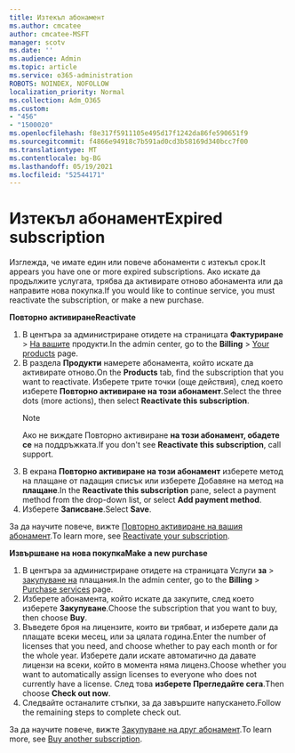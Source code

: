 ```yaml
---
title: Изтекъл абонамент
ms.author: cmcatee
author: cmcatee-MSFT
manager: scotv
ms.date: ''
ms.audience: Admin
ms.topic: article
ms.service: o365-administration
ROBOTS: NOINDEX, NOFOLLOW
localization_priority: Normal
ms.collection: Adm_O365
ms.custom:
- "456"
- "1500020"
ms.openlocfilehash: f8e317f5911105e495d17f1242da86fe590651f9
ms.sourcegitcommit: f4866e94918c7b591ad0cd3b58169d340bcc7f00
ms.translationtype: MT
ms.contentlocale: bg-BG
ms.lasthandoff: 05/19/2021
ms.locfileid: "52544171"
---
```

# <a name="expired-subscription"></a><span data-ttu-id="e9aae-102">Изтекъл абонамент</span><span class="sxs-lookup"><span data-stu-id="e9aae-102">Expired subscription</span></span>

<span data-ttu-id="e9aae-103">Изглежда, че имате един или повече абонаменти с изтекъл срок.</span><span class="sxs-lookup"><span data-stu-id="e9aae-103">It appears you have one or more expired subscriptions.</span></span> <span data-ttu-id="e9aae-104">Ако искате да продължите услугата, трябва да активирате отново абонамента или да направите нова покупка.</span><span class="sxs-lookup"><span data-stu-id="e9aae-104">If you would like to continue service, you must reactivate the subscription, or make a new purchase.</span></span>
  
<span data-ttu-id="e9aae-105">**Повторно активиране**</span><span class="sxs-lookup"><span data-stu-id="e9aae-105">**Reactivate**</span></span>
  
1. <span data-ttu-id="e9aae-106">В центъра за администриране отидете на страницата **Фактуриране** \> [На вашите](https://go.microsoft.com/fwlink/p/?linkid=842054) продукти.</span><span class="sxs-lookup"><span data-stu-id="e9aae-106">In the admin center, go to the **Billing** \> [Your products](https://go.microsoft.com/fwlink/p/?linkid=842054) page.</span></span>
2. <span data-ttu-id="e9aae-107">В раздела **Продукти** намерете абонамента, който искате да активирате отново.</span><span class="sxs-lookup"><span data-stu-id="e9aae-107">On the **Products** tab, find the subscription that you want to reactivate.</span></span> <span data-ttu-id="e9aae-108">Изберете трите точки (още действия), след което изберете **Повторно активиране на този абонамент**.</span><span class="sxs-lookup"><span data-stu-id="e9aae-108">Select the three dots (more actions), then select **Reactivate this subscription**.</span></span>
    > [!NOTE]
    > <span data-ttu-id="e9aae-109">Ако не виждате Повторно активиране **на този абонамент, обадете се** на поддръжката.</span><span class="sxs-lookup"><span data-stu-id="e9aae-109">If you don't see **Reactivate this subscription**, call support.</span></span>
3. <span data-ttu-id="e9aae-110">В екрана **Повторно активиране на този абонамент** изберете метод на плащане от падащия списък или изберете Добавяне на метод на **плащане**.</span><span class="sxs-lookup"><span data-stu-id="e9aae-110">In the **Reactivate this subscription** pane, select a payment method from the drop-down list, or select **Add payment method**.</span></span>
4. <span data-ttu-id="e9aae-111">Изберете **Записване**.</span><span class="sxs-lookup"><span data-stu-id="e9aae-111">Select **Save**.</span></span>

<span data-ttu-id="e9aae-112">За да научите повече, вижте [Повторно активиране на вашия абонамент](/microsoft-365/commerce/subscriptions/reactivate-your-subscription).</span><span class="sxs-lookup"><span data-stu-id="e9aae-112">To learn more, see [Reactivate your subscription](/microsoft-365/commerce/subscriptions/reactivate-your-subscription).</span></span>

<span data-ttu-id="e9aae-113">**Извършване на нова покупка**</span><span class="sxs-lookup"><span data-stu-id="e9aae-113">**Make a new purchase**</span></span>
  
1. <span data-ttu-id="e9aae-114">В центъра за администриране отидете на страницата Услуги **за** \> [закупуване на](https://go.microsoft.com/fwlink/p/?linkid=868433) плащания.</span><span class="sxs-lookup"><span data-stu-id="e9aae-114">In the admin center, go to the **Billing** \> [Purchase services](https://go.microsoft.com/fwlink/p/?linkid=868433) page.</span></span>
2. <span data-ttu-id="e9aae-115">Изберете абонамента, който искате да закупите, след което изберете **Закупуване**.</span><span class="sxs-lookup"><span data-stu-id="e9aae-115">Choose the subscription that you want to buy, then choose **Buy**.</span></span>
3. <span data-ttu-id="e9aae-116">Въведете броя на лицензите, които ви трябват, и изберете дали да плащате всеки месец, или за цялата година.</span><span class="sxs-lookup"><span data-stu-id="e9aae-116">Enter the number of licenses that you need, and choose whether to pay each month or for the whole year.</span></span> <span data-ttu-id="e9aae-117">Изберете дали искате автоматично да давате лицензи на всеки, който в момента няма лиценз.</span><span class="sxs-lookup"><span data-stu-id="e9aae-117">Choose whether you want to automatically assign licenses to everyone who does not currently have a license.</span></span> <span data-ttu-id="e9aae-118">След това **изберете Прегледайте сега**.</span><span class="sxs-lookup"><span data-stu-id="e9aae-118">Then choose **Check out now**.</span></span>
4. <span data-ttu-id="e9aae-119">Следвайте останалите стъпки, за да завършите напускането.</span><span class="sxs-lookup"><span data-stu-id="e9aae-119">Follow the remaining steps to complete check out.</span></span>

<span data-ttu-id="e9aae-120">За да научите повече, вижте [Закупуване на друг абонамент](/microsoft-365/commerce/buy-another-subscription).</span><span class="sxs-lookup"><span data-stu-id="e9aae-120">To learn more, see [Buy another subscription](/microsoft-365/commerce/buy-another-subscription).</span></span>